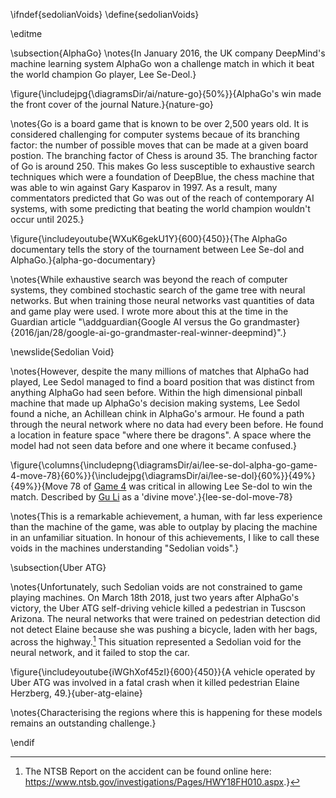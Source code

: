 \ifndef{sedolianVoids}
\define{sedolianVoids}

\editme

\subsection{AlphaGo}
\notes{In January 2016, the UK company DeepMind's machine learning system AlphaGo won a challenge match in which it beat the world champion Go player, Lee Se-Deol.}


\figure{\includejpg{\diagramsDir/ai/nature-go}{50%}}{AlphaGo's win made the front cover of the journal Nature.}{nature-go}

\notes{Go is a board game that is known to be over 2,500 years old. It is considered challenging for computer systems becaue of its branching factor: the number of possible moves that can be made at a given board postion. The branching factor of Chess is around 35. The branching factor of Go is around 250. This makes Go less susceptible to exhaustive search techniques which were a foundation of DeepBlue, the chess machine that was able to win against Gary Kasparov in 1997. As a result, many commentators predicted that Go was out of the reach of contemporary AI systems, with some predicting that beating the world champion wouldn't occur until 2025.}

\figure{\includeyoutube{WXuK6gekU1Y}{600}{450}}{The AlphaGo documentary tells the story of the tournament between Lee Se-dol and AlphaGo.}{alpha-go-documentary}

\notes{While exhaustive search was beyond the reach of computer systems, they combined stochastic search of the game tree with neural networks. But when training those neural networks vast quantities of data and game play were used. I wrote more about this at the time in the Guardian article "\addguardian{Google AI versus the Go grandmaster}{2016/jan/28/google-ai-go-grandmaster-real-winner-deepmind}".}

\newslide{Sedolian Void}


\notes{However, despite the many millions of matches that AlphaGo had played, Lee Sedol
managed to find a board position that was distinct from anything AlphaGo
had seen before. Within the high dimensional pinball machine that made
up AlphaGo's decision making systems, Lee Sedol found a niche, an
Achillean chink in AlphaGo's armour. He found a path through the neural
network where no data had every been before. He found a location in
feature space "where there be dragons". A space where the model had not seen data before and one where it became confused.} 

\figure{\columns{\includepng{\diagramsDir/ai/lee-se-dol-alpha-go-game-4-move-78}{60%}}{\includejpg{\diagramsDir/ai/lee-se-dol}{60%}}{49%}{49%}}{Move 78 of [Game 4](https://en.wikipedia.org/wiki/AlphaGo_versus_Lee_Sedol#Game_4) was critical in allowing Lee Se-dol to win the match. Described by [Gu Li](https://en.wikipedia.org/wiki/Gu_Li_(Go_player)) as a 'divine move'.}{lee-se-dol-move-78}

\notes{This is a remarkable achievement, a human, with far less experience than the machine of the game, was able to outplay by placing the machine in an unfamiliar situation. In honour of this achievements, I like to call these voids in the machines understanding "Sedolian voids".}

\subsection{Uber ATG}

\notes{Unfortunately, such Sedolian voids are not constrained to game playing machines. On March 18th 2018, just two years after AlphaGo's victory, the Uber ATG self-driving vehicle killed a pedestrian in Tuscson Arizona. The neural networks that were trained on pedestrian detection did not detect Elaine because she was pushing a bicycle, laden with her bags, across the highway.[^uber-atg-crash] This situation represented a Sedolian void for the neural network, and it failed to stop the car.

[^uber-atg-crash]: The NTSB Report on the accident can be found online here: <https://www.ntsb.gov/investigations/Pages/HWY18FH010.aspx>.}



\figure{\includeyoutube{iWGhXof45zI}{600}{450}}{A vehicle operated by Uber ATG was involved in a fatal crash when it killed pedestrian Elaine Herzberg, 49.}{uber-atg-elaine}

\notes{Characterising the regions where this is happening for these models remains an outstanding challenge.}

\endif
